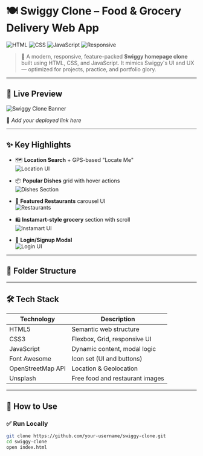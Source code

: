 # 🍽️ Swiggy Clone – Food & Grocery Delivery Web App

![HTML](https://img.shields.io/badge/HTML5-orange?logo=html5&logoColor=white)
![CSS](https://img.shields.io/badge/CSS3-blue?logo=css3&logoColor=white)
![JavaScript](https://img.shields.io/badge/JavaScript-yellow?logo=javascript&logoColor=black)
![Responsive](https://img.shields.io/badge/Mobile-Friendly-green?logo=responsive-design&logoColor=white)

> 🚀 A modern, responsive, feature-packed **Swiggy homepage clone** built using HTML, CSS, and JavaScript. It mimics Swiggy's UI and UX — optimized for projects, practice, and portfolio glory.

---

## 📸 Live Preview

![Swiggy Clone Banner](https://media-assets.swiggy.com/swiggy/image/upload/fl_lossy,f_auto,q_auto/portal/m/seo/App_download_banner.png)

📍 _Add your deployed link here_

---

## ✨ Key Highlights

- 🗺️ **Location Search** + GPS-based "Locate Me"  
  ![Location UI](https://user-images.githubusercontent.com/54743017/277857931-bfa5a6aa-2172-4b0b-acc7-2a0938a59f7b.png)

- 📦 **Popular Dishes** grid with hover actions  
  ![Dishes Section](https://images.unsplash.com/photo-1513104890138-7c749659a591)

- 🍕 **Featured Restaurants** carousel UI  
  ![Restaurants](https://images.unsplash.com/photo-1517248135467-4c7edcad34c4)

- 🛍️ **Instamart-style grocery** section with scroll  
  ![Instamart UI](https://media-assets.swiggy.com/swiggy/image/upload/fl_lossy,f_auto,q_auto/NI_CATALOG/IMAGES/CIW/2025/5/14/43e3c412-4ca9-4894-82ba-24b69da80aa6_06c0d2a9-804c-4bf1-8725-7ebd234e144a)

- 🔐 **Login/Signup Modal**  
  ![Login UI](https://img.freepik.com/free-vector/food-delivery-illustration_87771-9707.jpg)

---

## 📁 Folder Structure


---

## 🛠️ Tech Stack

| Technology        | Description                          |
|------------------|--------------------------------------|
| HTML5            | Semantic web structure               |
| CSS3             | Flexbox, Grid, responsive UI         |
| JavaScript       | Dynamic content, modal logic         |
| Font Awesome     | Icon set (UI and buttons)            |
| OpenStreetMap API| Location & Geolocation               |
| Unsplash         | Free food and restaurant images      |

---

## 🚀 How to Use

### ✅ Run Locally

```bash
git clone https://github.com/your-username/swiggy-clone.git
cd swiggy-clone
open index.html
